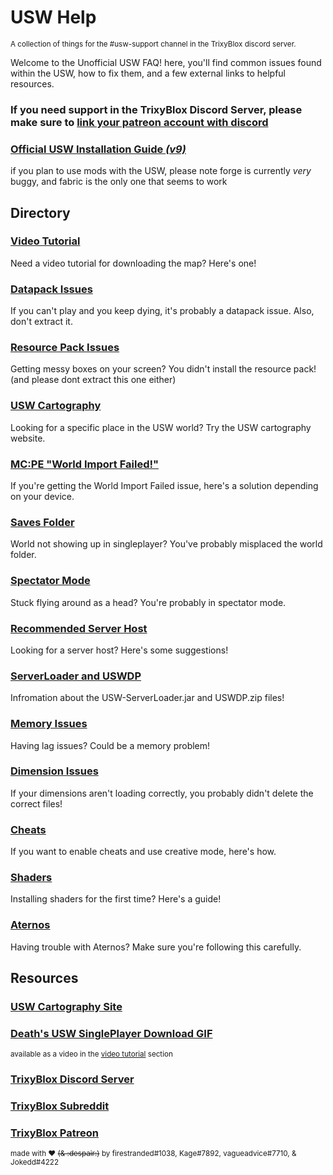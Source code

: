 # USW Help
<sup>A collection of things for the #usw-support channel in the TrixyBlox discord server.</sup>



Welcome to the Unofficial USW FAQ! here, you'll find common issues found within the USW, how to fix them, and a few external links to helpful resources.


### **If you need support in the TrixyBlox Discord Server, please make sure to [link your patreon account with discord](https://support.patreon.com/hc/en-us/articles/212052266-How-do-I-connect-Discord-to-Patreon-Patron-)** 


### [__Official USW Installation Guide _(v9)___](https://cdn.discordapp.com/attachments/1046141629070848070/1046659708611727412/The_Ultimate_Survival_World_Installation_Guide_v9.pdf)

if you plan to use mods with the USW, please note forge is currently *very* buggy, and fabric is the only one that seems to work


## Directory

### [Video Tutorial](https://github.com/FireStranded/USW-Responses/blob/main/responses/video-tutorial.md)
Need a video tutorial for downloading the map? Here's one!


### [Datapack Issues](https://github.com/FireStranded/USW-Responses/blob/main/responses/datapack.md)
If you can't play and you keep dying, it's probably a datapack issue. Also, don't extract it.


### [Resource Pack Issues](https://github.com/FireStranded/USW-Responses/blob/main/responses/resourcepack.md)
Getting messy boxes on your screen? You didn't install the resource pack! (and please dont extract this one either)


### [USW Cartography](https://github.com/FireStranded/USW-Responses/blob/main/responses/cartography.md)
Looking for a specific place in the USW world? Try the USW cartography website.

### [MC:PE "World Import Failed!"](https://github.com/FireStranded/USW-Responses/blob/main/responses/mcpe-import-failed.md)
If you're getting the World Import Failed issue, here's a solution depending on your device.


### [Saves Folder](https://github.com/FireStranded/USW-Responses/blob/main/responses/saves.md)
World not showing up in singleplayer? You've probably misplaced the world folder.


### [Spectator Mode](https://github.com/FireStranded/USW-Responses/blob/main/responses/spectator.md)
Stuck flying around as a head? You're probably in spectator mode.


### [Recommended Server Host](https://github.com/FireStranded/USW-Responses/blob/main/responses/server-host.md)
Looking for a server host? Here's some suggestions!


### [ServerLoader and USWDP](https://github.com/FireStranded/USW-Responses/blob/main/responses/server-loader-uswdp.md)
Infromation about the USW-ServerLoader.jar and USWDP.zip files!


### [Memory Issues](https://github.com/FireStranded/USW-Responses/blob/main/responses/memory.md)
Having lag issues? Could be a memory problem!


### [Dimension Issues](https://github.com/FireStranded/USW-Responses/blob/main/responses/dimensions.md)
If your dimensions aren't loading correctly, you probably didn't delete the correct files!


### [Cheats](https://github.com/FireStranded/USW-Responses/blob/main/responses/cheats.md)
If you want to enable cheats and use creative mode, here's how.


### [Shaders](https://github.com/FireStranded/USW-Responses/blob/main/responses/shaders.md)
Installing shaders for the first time? Here's a guide!

### [Aternos](https://github.com/FireStranded/USW-Responses/blob/main/responses/aternos.md)
Having trouble with Aternos? Make sure you're following this carefully.


## Resources

### [USW Cartography Site](https://sites.google.com/view/usw-cartography/home)

### [Death's USW SinglePlayer Download GIF](https://cdn.discordapp.com/attachments/1044219282453700628/1046115172563030136/USW_Basics_and_Download.gif)

<sup>available as a video in the [video tutorial](https://github.com/FireStranded/USW-Responses/blob/main/responses/video-tutorial.md) section</sup>

### [TrixyBlox Discord Server](https://discord.gg/trixyblox)

### [TrixyBlox Subreddit](https://reddit.com/r/trixyblox)

### [TrixyBlox Patreon](https://patreon.com/TrixyBlox)

<sub>made with ❤️ ~~(& :despair:)~~ by firestranded#1038, Kage#7892, vagueadvice#7710, & Jokedd#4222</sub>

